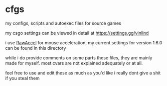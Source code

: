 # cfgs
my configs, scripts and autoexec files for source games

my csgo settings can be viewed in detail at https://settings.gg/vinlind

i use [RawAccel](https://github.com/a1xd/rawaccel) for mouse acceleration, my current settings for version 1.6.0 can be found in this directory




while i do provide comments on some parts these files, they are mainly made for myself. most cvars are not explained adequately or at all.

feel free to use and edit these as much as you'd like i really dont give a shit if you steal them
